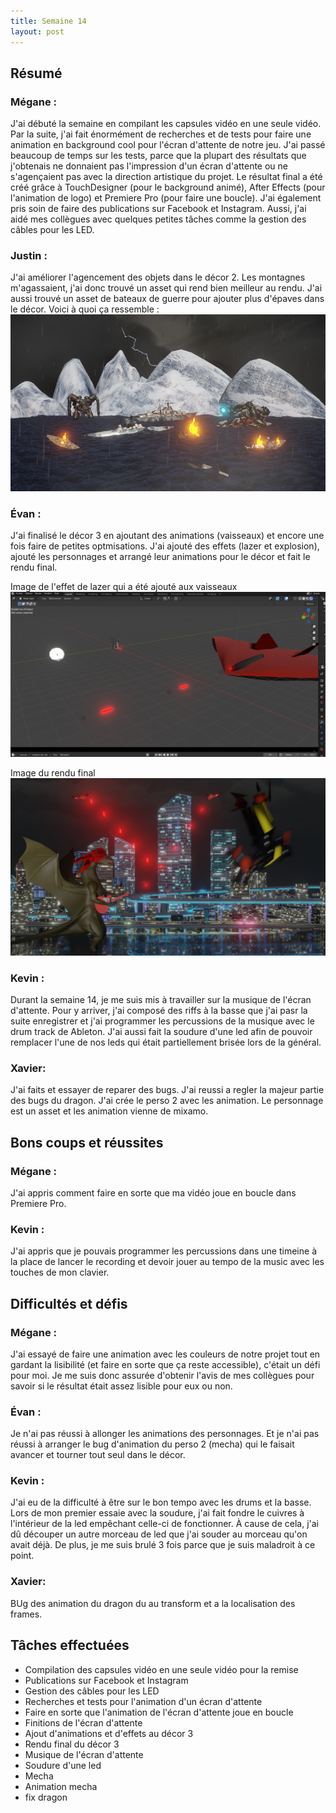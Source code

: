 ```yaml
---
title: Semaine 14
layout: post
---
```


## Résumé

### Mégane :

J'ai débuté la semaine en compilant les capsules vidéo en une seule vidéo. Par la suite, j'ai fait énormément de recherches et de tests pour faire une animation en background cool pour l'écran d'attente de notre jeu. J'ai passé beaucoup de temps sur les tests, parce que la plupart des résultats que j'obtenais ne donnaient pas l'impression d'un écran d'attente ou ne s'agençaient pas avec la direction artistique du projet. Le résultat final a été créé grâce à TouchDesigner (pour le background animé), After Effects (pour l'animation de logo) et Premiere Pro (pour faire une boucle). J'ai également pris soin de faire des publications sur Facebook et Instagram. Aussi, j'ai aidé mes collègues avec quelques petites tâches comme la gestion des câbles pour les LED.

### Justin :

J'ai améliorer l'agencement des objets dans le décor 2. Les montagnes m'agassaient, j'ai donc trouvé un asset qui rend bien meilleur au rendu. J'ai aussi trouvé un asset de bateaux de guerre pour ajouter plus d'épaves dans le décor. Voici à quoi ça ressemble :
![Décor 2 optimisé](../medias/decor2_opti.PNG)

### Évan :

J'ai finalisé le décor 3 en ajoutant des animations (vaisseaux) et encore une fois faire de petites optmisations. J'ai ajouté des effets (lazer et explosion), ajouté les personnages et arrangé leur animations pour le décor et fait le rendu final.

Image de l'effet de lazer qui a été ajouté aux vaisseaux
![Effet de lazer](../medias/effet_final.png)

Image du rendu final
![Rendu final du décor 3](../medias/rendu_final.jpg)

### Kevin :

Durant la semaine 14, je me suis mis à travailler sur la musique de l'écran d'attente. Pour y arriver, j'ai composé des riffs à la basse que j'ai pasr la suite enregistrer et j'ai programmer les percussions de la musique avec le drum track de Ableton. J'ai aussi fait la soudure d'une led afin de pouvoir remplacer l'une de nos leds qui était partiellement brisée lors de la général.

### Xavier:
J'ai faits et essayer de reparer des bugs. J'ai reussi a regler la majeur partie des bugs du dragon. J'ai crée le perso 2 avec les animation. Le personnage est un asset et les animation vienne de mixamo.


## Bons coups et réussites

### Mégane :

J'ai appris comment faire en sorte que ma vidéo joue en boucle dans Premiere Pro.

### Kevin : 

J'ai appris que je pouvais programmer les percussions dans une timeine à la place de lancer le recording et devoir jouer au tempo de la music avec les touches de mon clavier.

## Difficultés et défis

### Mégane :

J'ai essayé de faire une animation avec les couleurs de notre projet tout en gardant la lisibilité (et faire en sorte que ça reste accessible), c'était un défi pour moi. Je me suis donc assurée d'obtenir l'avis de mes collègues pour savoir si le résultat était assez lisible pour eux ou non.

### Évan : 

Je n'ai pas réussi à allonger les animations des personnages. Et je n'ai pas réussi à arranger le bug d'animation du perso 2 (mecha) qui le faisait avancer et tourner tout seul dans le décor.

### Kevin :

J'ai eu de la difficulté à être sur le bon tempo avec les drums et la basse. Lors de mon premier essaie avec la soudure, j'ai fait fondre le cuivres à l'intérieur de la led empêchant celle-ci de fonctionner. À cause de cela, j'ai dû découper un autre morceau de led que j'ai souder au morceau qu'on avait déjà. De plus, je me suis brulé 3 fois parce que je suis maladroit à ce point. 

### Xavier:
BUg des animation du dragon du au transform et a la localisation des frames.


## Tâches effectuées

- Compilation des capsules vidéo en une seule vidéo pour la remise
- Publications sur Facebook et Instagram
- Gestion des câbles pour les LED
- Recherches et tests pour l'animation d'un écran d'attente
- Faire en sorte que l'animation de l'écran d'attente joue en boucle
- Finitions de l'écran d'attente
- Ajout d'animations et d'effets au décor 3
- Rendu final du décor 3
- Musique de l'écran d'attente
- Soudure d'une led
- Mecha
- Animation mecha
- fix dragon
